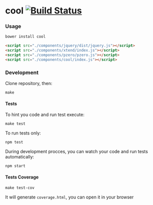 cool [![Build Status](https://api.travis-ci.org/artjock/cool.png?branch=master)](https://travis-ci.org/artjock/cool)
====

### Usage

```bash
bower install cool
```

```html
<script src="./components/jquery/dist/jquery.js"></script>
<script src="./components/xtend/index.js"></script>
<script src="./components/pzero/pzero.js"></script>
<script src="./components/cool/index.js"></script>
```

### Development

Clone repository, then:

```
make
```

#### Tests

To hint you code and run test execute:
```
make test
```

To run tests only:
```
npm test
```

During development procces, you can watch your code and run tests automatically:
```
npm start
```

#### Tests Coverage

```
make test-cov
```

It will generate `coverage.html`, you can open it in your browser
